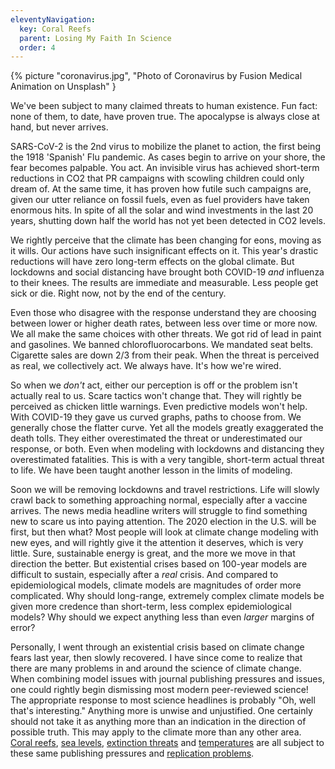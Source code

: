 ```yaml
---
eleventyNavigation:
  key: Coral Reefs
  parent: Losing My Faith In Science
  order: 4
---
```

{% picture "coronavirus.jpg", "Photo of Coronavirus by Fusion Medical Animation on Unsplash" }

We've been subject to many claimed threats to human existence. Fun fact: none of them, to date, have proven true. The apocalypse is always close at hand, but never arrives.

SARS-CoV-2 is the 2nd virus to mobilize the planet to action, the first being the 1918 'Spanish' Flu pandemic. As cases begin to arrive on your shore, the fear becomes palpable. You act. An invisible virus has achieved short-term reductions in CO2 that PR campaigns with scowling children could only dream of. At the same time, it has proven how futile such campaigns are, given our utter reliance on fossil fuels, even as fuel providers have taken enormous hits. In spite of all the solar and wind investments in the last 20 years, shutting down half the world has not yet been detected in CO2 levels.

We rightly perceive that the climate has been changing for eons, moving as it wills. Our actions have such insignificant effects on it. This year's drastic reductions will have zero long-term effects on the global climate. But lockdowns and social distancing have brought both COVID-19 *and* influenza to their knees. The results are immediate and measurable. Less people get sick or die. Right now, not by the end of the century.

Even those who disagree with the response understand they are choosing between lower or higher death rates, between less over time or more now. We all make the same choices with other threats. We got rid of lead in paint and gasolines. We banned chlorofluorocarbons. We mandated seat belts. Cigarette sales are down 2/3 from their peak. When the threat is perceived as real, we collectively act. We always have. It's how we're wired.

So when we *don't* act, either our perception is off or the problem isn't actually real to us. Scare tactics won't change that. They will rightly be perceived as chicken little warnings. Even predictive models won't help. With COVID-19 they gave us curved graphs, paths to choose from. We generally chose the flatter curve. Yet all the models greatly exaggerated the death tolls. They either overestimated the threat or underestimated our response, or both. Even when modeling with lockdowns and distancing they overestimated fatalities. This is with a very tangible, short-term actual threat to life. We have been taught another lesson in the limits of modeling.

Soon we will be removing lockdowns and travel restrictions. Life will slowly crawl back to something approaching normal, especially after a vaccine arrives. The news media headline writers will struggle to find something new to scare us into paying attention. The 2020 election in the U.S. will be first, but then what? Most people will look at climate change modeling with new eyes, and will rightly give it the attention it deserves, which is very little. Sure, sustainable energy is great, and the more we move in that direction the better. But existential crises based on 100-year models are difficult to sustain, especially after a *real* crisis. And compared to epidemiological models, climate models are magnitudes of order more complicated. Why should long-range, extremely complex climate models be given more credence than short-term, less complex epidemiological models? Why should we expect anything less than even *larger* margins of error?

Personally, I went through an existential crisis based on climate change fears last year, then slowly recovered. I have since come to realize that there are many problems in and around the science of climate change. When combining model issues with journal publishing pressures and issues, one could rightly begin dismissing most modern peer-reviewed science! The appropriate response to most science headlines is probably "Oh, well that's interesting." Anything more is unwise and unjustified. One certainly should not take it as anything more than an indication in the direction of possible truth. This may apply to the climate more than any other area. [Coral reefs](Coral-Reefs), [sea levels](Sea-Levels), [extinction threats](Speculative-Extinctions) and [temperatures](Temperatures) are all subject to these same publishing pressures and [replication problems](The-Replication-Crisis). 

